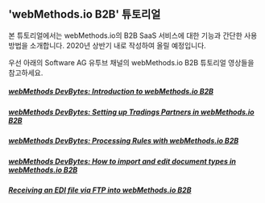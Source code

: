   ## 'webMethods.io B2B' 튜토리얼 
  본 튜토리얼에서는 webMethods.io의 B2B SaaS 서비스에 대한 기능과 간단한 사용 방법을 소개합니다.  2020년 상반기 내로 작성하여 올릴 예정입니다.  

  우선 아래의 Software AG 유투브 채널의 webMethods.io B2B 튜토리얼 영상들을 참고하세요.  
  
  ##### [webMethods DevBytes: Introduction to webMethods.io B2B](https://www.youtube.com/watch?v=YQVqUheXkI8)  
    
  ##### [webMethods DevBytes: Setting up Tradings Partners in webMethods.io B2B](https://www.youtube.com/watch?v=KsXSmq2_Flc)  
  
  ##### [webMethods DevBytes: Processing Rules with webMethods.io B2B](https://www.youtube.com/watch?v=-VKLR29Q2fQ)  
  
  ##### [webMethods DevBytes: How to import and edit document types in webMethods.io B2B](https://www.youtube.com/watch?v=Sc1kMBj_B8s)  
  
  ##### [Receiving an EDI file via FTP into webMethods.io B2B](https://www.youtube.com/watch?v=eVk8yRJlWGs)  
  
